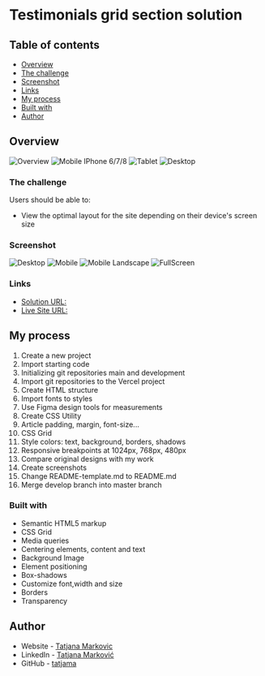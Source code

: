 # Testimonials grid section solution

## Table of contents

  - [Overview](#overview)
  - [The challenge](#the-challenge)
  - [Screenshot](#screenshot)
  - [Links](#links)
  - [My process](#my-process)
  - [Built with](#built-with)
  - [Author](#author)
## Overview
![Overview](./images/screenshots/Testimonials-1.jpg)
![Mobile IPhone 6/7/8](./images/screenshots/Testimonials2.jpg)
![Tablet](./images/screenshots/testimonials-3.jpg)
![Desktop](./images/screenshots/testimonials-4.jpg)

### The challenge

Users should be able to:

- View the optimal layout for the site depending on their device's screen size

### Screenshot

![Desktop](./images/screenshots/desktop-1440px.png)
![Mobile](./images/screenshots/mobile-375px.png)
![Mobile Landscape](./images/screenshots/mobile-landscape.png)
![FullScreen](./images/screenshots/desktop-fullscreen.png)

### Links

-  [Solution URL:](https://github.com/tatjama/zadatak2-testimonial-grid-section)
-  [Live Site URL:](https://vercel.com/tatjana/zadatak2-testimonial-grid-section)

## My process

1. Create a new project 
2. Import starting code 
3. Initializing git repositories main and development
4. Import git repositories to the Vercel project
5. Create HTML structure
6. Import fonts to styles 
7. Use Figma design tools for measurements
8. Create CSS Utility
9. Article padding, margin, font-size...
10. CSS Grid
11. Style colors: text, background, borders, shadows
13. Responsive breakpoints at 1024px, 768px, 480px
14. Compare original designs with my work
15. Create screenshots
16. Change README-template.md to README.md 
17. Merge develop branch into master branch

### Built with

- Semantic HTML5 markup
- CSS Grid
- Media queries
- Centering elements, content and text
- Background Image
- Element positioning
- Box-shadows
- Customize font,width and size
- Borders
- Transparency

## Author

- Website - [Tatjana Markovic](https://my-react-portfolio-tatjana.vercel.app/)
- LinkedIn - [Tatjana Marković](https://www.linkedin.com/in/tatjana-markovi%C4%87-919501189/)
- GitHub - [tatjama](https://github.com/tatjama)

